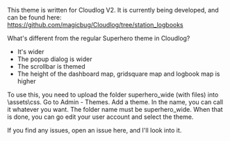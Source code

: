 This theme is written for Cloudlog V2. It is currently being developed, and can be found here: https://github.com/magicbug/Cloudlog/tree/station_logbooks

What's different from the regular Superhero theme in Cloudlog?
* It's wider
* The popup dialog is wider
* The scrollbar is themed
* The height of the dashboard map, gridsquare map and logbook map is higher

To use this, you need to upload the folder superhero_wide (with files) into <Cloudlog-directory>\assets\css.
Go to Admin - Themes. Add a theme. In the name, you can call it whatever you want. The folder name must be superhero_wide.
When that is done, you can go edit your user account and select the theme.

If you find any issues, open an issue here, and I'll look into it.